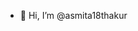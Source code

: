 - 👋 Hi, I’m @asmita18thakur


<!---
asmita18thakur/asmita18thakur is a ✨ special ✨ repository because its `README.md` (this file) appears on your GitHub profile.
You can click the Preview link to take a look at your changes.
--->
